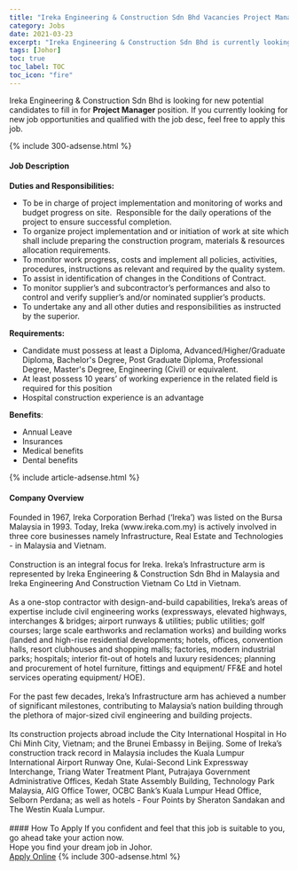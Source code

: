 ```yaml
---
title: "Ireka Engineering & Construction Sdn Bhd Vacancies Project Manager" 
category: Jobs 
date: 2021-03-23 
excerpt: "Ireka Engineering & Construction Sdn Bhd is currently looking for suitable person to fill in the Project Manager which based in Johor" 
tags: [Johor] 
toc: true 
toc_label: TOC 
toc_icon: "fire" 
--- 
```


<p>Ireka Engineering & Construction Sdn Bhd is looking for new potential candidates to fill in for <b>Project Manager</b> position. If you currently looking for new job opportunities and qualified with the job desc, feel free to apply this job.
</p>{% include 300-adsense.html %} 
<div><div><h4>Job Description</h4></div><div><div><span><div><div><strong>Duties and Responsibilities:</strong><ul><li>To be in charge of project implementation and monitoring of works and budget progress on site.&#160; Responsible for the daily operations of the project to ensure successful completion.</li><li>To organize project implementation and or initiation of work at site which shall include preparing the construction program, materials &amp; resources allocation requirements.</li><li>To monitor work progress, costs and implement all policies, activities, procedures, instructions as relevant and required by the quality system.</li><li>To assist in identification of changes in the Conditions of Contract.&#160;</li><li>To monitor supplier&#8217;s and subcontractor&#8217;s performances and also to control and verify supplier&#8217;s and/or nominated supplier&#8217;s products.</li><li>To undertake any and all other duties and responsibilities as instructed by the superior.</li></ul><div><strong>Requirements:</strong></div><ul><li>Candidate must possess at least a Diploma, Advanced/Higher/Graduate Diploma, Bachelor's Degree, Post Graduate Diploma, Professional Degree, Master's Degree, Engineering (Civil) or equivalent.</li><li>At least possess 10 years&#8217; of working experience in the related field is required for this position</li><li>Hospital construction experience is an advantage</li></ul><div><strong>Benefits</strong>:</div><ul><li>Annual Leave</li><li>Insurances</li><li>Medical benefits</li><li>Dental benefits</li></ul></div></div></span></div></div></div> 
{% include article-adsense.html %} 
<div><div><h4>Company Overview</h4></div><div><div><span><div><div>
	Founded in 1967, Ireka Corporation Berhad (&#8216;Ireka&#8217;) was listed on the Bursa Malaysia in 1993. Today, Ireka (www.ireka.com.my) is actively involved in three core businesses namely Infrastructure, Real Estate and Technologies - in Malaysia and Vietnam.</div>
<div>
<br>
	Construction is an integral focus for Ireka. Ireka&#8217;s Infrastructure arm is represented by Ireka Engineering &amp; Construction Sdn Bhd in Malaysia and Ireka Engineering And Construction Vietnam Co Ltd in Vietnam.</div>
<div>
<br>
	As a one-stop contractor with design-and-build capabilities, Ireka&#8217;s areas of expertise include civil engineering works (expressways, elevated highways, interchanges &amp; bridges; airport runways &amp; utilities; public utilities; golf courses; large scale earthworks and reclamation works) and building works (landed and high-rise residential developments; hotels, offices, convention halls, resort clubhouses and shopping malls; factories, modern industrial parks; hospitals; interior fit-out of hotels and luxury residences; planning and procurement of hotel furniture, fittings and equipment/ FF&amp;E and hotel services operating equipment/ HOE).</div>
<div>
<br>
	For the past few decades, Ireka&#8217;s Infrastructure arm has achieved a number of significant milestones, contributing to Malaysia&#8217;s nation building through the plethora of major-sized civil engineering and building projects.</div>
<div>
<br>
	Its construction projects abroad include the City International Hospital in Ho Chi Minh City, Vietnam; and the Brunei Embassy in Beijing. Some of Ireka&#8217;s construction track record in Malaysia includes the Kuala Lumpur International Airport Runway One, Kulai-Second Link Expressway Interchange, Triang Water Treatment Plant, Putrajaya Government Administrative Offices, Kedah State Assembly Building, Technology Park Malaysia, AIG Office Tower, OCBC Bank&#8217;s Kuala Lumpur Head Office, Selborn Perdana; as well as hotels - Four Points by Sheraton Sandakan and The Westin Kuala Lumpur.<br>
	&#160;</div></div></span></div></div></div> 
#### How To Apply 
If you confident and feel that this job is suitable to you, go ahead take your action now. <br/> 
Hope you find your dream job in Johor. <br/> 
<a href="https://www.jobstreet.com.my/en/job/project-manager-4513715?jobId=jobstreet-my-job-4513715&" class="btn btn--info" target="_blank" rel="nofollow noopenner">Apply Online</a> 
{% include 300-adsense.html %} 